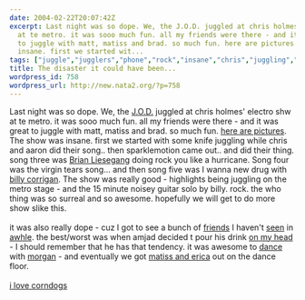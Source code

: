 ```yaml
---
date: 2004-02-22T20:07:42Z
excerpt: Last night was so dope. We, the J.O.D. juggled at chris holmes' electro shw
  at te metro. it was sooo much fun. all my friends were there - and it was great
  to juggle with matt, matiss and brad. so much fun. here are pictures. The show was
  insane. first we started wit...
tags: ["juggle","jugglers","phone","rock","insane","chris","juggling","matiss","amjad","holmes"]
title: The disaster it could have been...
wordpress_id: 758
wordpress_url: http://new.nata2.org/?p=758
---
```


Last night was so dope. We, the <a href="http://www.thejugglers.org">J.O.D.</a> juggled at chris holmes' electro shw at te metro. it was sooo much fun. all my friends were there - and it was great to juggle with matt, matiss and brad. so much fun. <a href="http://nata2.info/?path=pictures%2Fevents%2Fchris_holmes_electroclash_02-04">here are pictures</a>. The show was insane. first we started with some knife juggling while chris and aaron did their song.. then sparklemotion came out.. and did their thing. song three was <a href="http://nata2.info/?path=pictures%2Fevents%2Fchris_holmes_electroclash_02-04&img=JOD%20metro%20051.jpg">Brian Liesegang</a> doing rock you like a hurricane. Song four was the virgin tears song... and then song five was I wanna new drug with <a href="http://www.nata2.info/?path=pictures%2Fmisc%2Fphone_camera%2Fphotolog&img=1077436735-t610(3).jpg">billy corrigan</a>. The show was really good - highlights being juggling on the metro stage - and the 15 minute noisey guitar solo by billy. rock. the who thing was so surreal and so awesome. hopefully we will get to do more show slike this. <br/><br/>it was also really dope - cuz I got to see a bunch of <a href="http://nata2.info/?path=pictures%2Fevents%2Fchris_holmes_electroclash_02-04&img=JOD%20metro%20088.jpg">friends</a> I haven't <a href="http://nata2.info/?path=pictures%2Fevents%2Fchris_holmes_electroclash_02-04&img=JOD%20metro%20089.jpg">seen</a> in <a href="http://nata2.info/?path=pictures%2Fevents%2Fchris_holmes_electroclash_02-04&img=JOD%20metro%20108.jpg">awhle</a>. the best/worst was when amjad decided t pour his drink <a href="http://nata2.info/?path=pictures%2Fevents%2Fchris_holmes_electroclash_02-04&img=JOD%20metro%20103.jpg">on my head</a> - I should remember that he has that tendency. it was awesome to <a href="http://nata2.info/?path=pictures%2Fevents%2Fchris_holmes_electroclash_02-04&img=JOD%20metro%20080.jpg">dance</a> with <a href="http://nata2.info/?path=pictures%2Fevents%2Fchris_holmes_electroclash_02-04&img=JOD%20metro%20055.jpg">morgan</a> - and eventually we got <a href="http://nata2.info/?path=pictures%2Fevents%2Fchris_holmes_electroclash_02-04&img=JOD%20metro%20081.jpg">matiss and erica</a> out on the dance floor.<br/><br/><a href="http://nata2.info/?path=pictures%2Fevents%2Fchris_holmes_electroclash_02-04&img=JOD%20metro%20006.jpg">i love corndogs</a>
